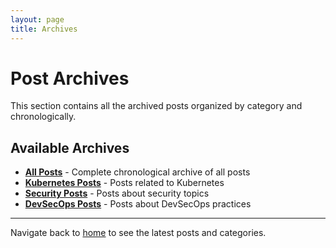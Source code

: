 ```yaml
---
layout: page
title: Archives
---
```


# Post Archives

This section contains all the archived posts organized by category and chronologically.

## Available Archives

- **[All Posts](archive.html)** - Complete chronological archive of all posts
- **[Kubernetes Posts](kubernetes-archive.html)** - Posts related to Kubernetes
- **[Security Posts](security-archive.html)** - Posts about security topics
- **[DevSecOps Posts](devsecops-archive.html)** - Posts about DevSecOps practices

---

Navigate back to [home](../) to see the latest posts and categories.